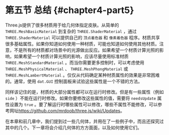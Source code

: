 # 第五节 总结 {#chapter4-part5}

Three.js提供了很多材质用于给几何体指定皮肤。从简单的 `THREE.MeshBasicMaterial` 到复杂的 `THREE.ShaderMaterial` ，通过 `THREE.ShaderMaterial` 可以提供自己的 `顶点着色器` 和 `像素着色器` 程序。材质共享很多基础属性。如果你知道如何使用一种材质，可能也知道如何使用其他材质。注意，不是所有的材质都对场景中的光源做出反应。如果希望一个材质计算光照的影响，如果希望一个材质计算光照的影响，应该尽量使用标准材质 `THREE.MeshStandardMaterial` 。而当你需要更多控制时，可以考虑使用 `THREE.MeshPhysicalMaterial` 、 `THREE.MeshPhongMaterial` 或 `THREE.MeshLambertMaterial` 。仅仅从代码确定某种材质属性的效果是非常困难的。通常，使用 `dat.GUI` 控制面板来试验这些属性是一个不错的方法。

同样该记住的是，材质的大部分属性都可以在运行时修改。但是有一些属性（例如 `side` ）不能在运行时修改。如果你要修改这些属性的值，需要将 `needsUpdate` 属性设置为 `true` 。要了解运行时哪些属性可以修改，哪些不属性不能修改，可以参考网址<https://github.com/mrdoob/three.js/wiki/Updates>。

在本章和前几章中，我们提到过一些几何体，并用在了一些例子中，而且还探究过其中的几个。下一章将会介绍几何体的方方面面，以及如何使用它们。
